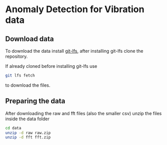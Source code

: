 # Anomaly Detection for Vibration data



## Download data
To download the data install [git-lfs](https://git-lfs.github.com/ "git-lfs"), after installing git-lfs clone the repository.

If already cloned before installing git-lfs use

``` bash
git lfs fetch
```

to download the files.

## Preparing the data

After downloading the raw and fft files (also the smaller csv) unzip the files inside the data folder

``` bash
cd data
unzip -d raw raw.zip
unzip -d fft fft.zip

```

